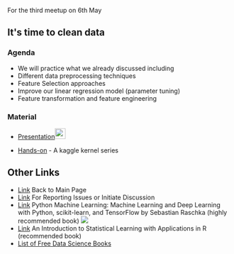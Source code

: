 <!-- ![Meetup](https://scontent.ftlv2-1.fna.fbcdn.net/v/t1.0-9/30709896_10215980143194379_5023366602941846517_n.jpg?_nc_cat=0&oh=fa54a97d2cbf1f284157341511808a59&oe=5B5ECB6C) For the third meetup on 24th April -->

For the third meetup on 6th May

## It's time to clean data

### Agenda

* We will practice what we already discussed including
* Different data preprocessing techniques
* Feature Selection approaches
* Improve our linear regression model (parameter tuning)
* Feature transformation and feature engineering


### Material
* [Presentation](https://github.com/DiSCoBGU/Preprocessing-Practice/blob/master/DiSCo-Week3.pdf)<img src="https://cdn2.iconfinder.com/data/icons/picons-basic-3/57/basic3-019_presentation_keynote-512.png" height="24">
<!-- * The Talk Video <img src="https://cdn3.iconfinder.com/data/icons/unicons-vector-icons-pack/32/youtube-24.png"> [Coming soon](https://) [0 min] -->
* [Hands-on](https://tinyurl.com/week3-resourses) - A kaggle kernel series


## Other Links
* [Link](https://discobgu.github.io) Back to Main Page
* [Link](https://github.com/DiSCoBGU/Practice-and-Discuss/blob/master/README.md#practice-and-discuss) For Reporting Issues or Initiate Discussion
* [Link](https://www.amazon.com/Python-Machine-Learning-scikit-learn-TensorFlow/dp/1787125939) Python Machine Learning: Machine Learning and Deep Learning with Python, scikit-learn, and TensorFlow by Sebastian Raschka (highly recommended book) <img src="https://cdn2.iconfinder.com/data/icons/font-awesome/1792/book-24.png">
* [Link](http://www-bcf.usc.edu/~gareth/ISL/) An Introduction to Statistical Learning with Applications in R (recommended book)
* [List of Free Data Science Books](https://github.com/DiSCoBGU/DiSCo-init/blob/master/free-data-science-books.md#free-data-science-books)
